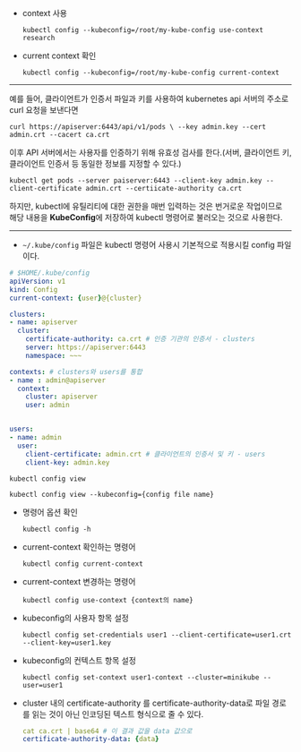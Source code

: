 * context 사용
  
  `kubectl config --kubeconfig=/root/my-kube-config use-context research`

* current context 확인
  
  `kubectl config --kubeconfig=/root/my-kube-config current-context`

---

예를 들어, 클라이언트가 인증서 파일과 키를 사용하여 kubernetes api 서버의 주소로 curl 요청을 보낸다면

`curl https://apiserver:6443/api/v1/pods \ --key admin.key --cert admin.crt --cacert ca.crt`

이후 API 서버에서는 사용자를 인증하기 위해 유효성 검사를 한다.(서버, 클라이언트 키, 클라이언트 인증서 등 동일한 정보를 지정할 수 있다.)

`kubectl get pods --server paiserver:6443 --client-key admin.key --client-certificate admin.crt --certiicate-authority ca.crt`

하지만, kubectl에 유틸리티에 대한 권한을 매번 입력하는 것은 번거로운 작업이므로 해당 내용을 **KubeConfig**에 저장하여 kubectl 명령어로 불러오는 것으로 사용한다.

---

* `~/.kube/config` 파일은 kubectl 명령어 사용시 기본적으로 적용시킬 config 파일이다.

```yaml
# $HOME/.kube/config
apiVersion: v1
kind: Config
current-context: {user}@{cluster}

clusters:
- name: apiserver
  cluster:
    certificate-authority: ca.crt # 인증 기관의 인증서 - clusters
    server: https://apiserver:6443
    namespace: ~~~

contexts: # clusters와 users를 통합
- name : admin@apiserver
  context:
    cluster: apiserver
    user: admin


users:
- name: admin
  user:
    client-certificate: admin.crt # 클라이언트의 인증서 및 키 - users
    client-key: admin.key
```

`kubectl config view`

`kubectl config view --kubeconfig={config file name}`

* 명령어 옵션 확인
  
  `kubectl config -h`

* current-context 확인하는 명령어
  
  `kubectl config current-context`

* current-context 변경하는 명령어
  
  `kubectl config use-context {context의 name}`

* kubeconfig의 사용자 항목 설정
  
  `kubectl config set-credentials user1 --client-certificate=user1.crt --client-key=user1.key`

* kubeconfig의 컨텍스트 항목 설정
  
  `kubectl config set-context user1-context --cluster=minikube --user=user1`

* cluster 내의 certificate-authority 를 certificate-authority-data로 파일 경로를 읽는 것이 아닌 인코딩된 텍스트 형식으로 줄 수 있다.
  
  ```yaml
  cat ca.crt | base64 # 이 결과 값을 data 값으로
  certificate-authority-data: {data}
  ```


